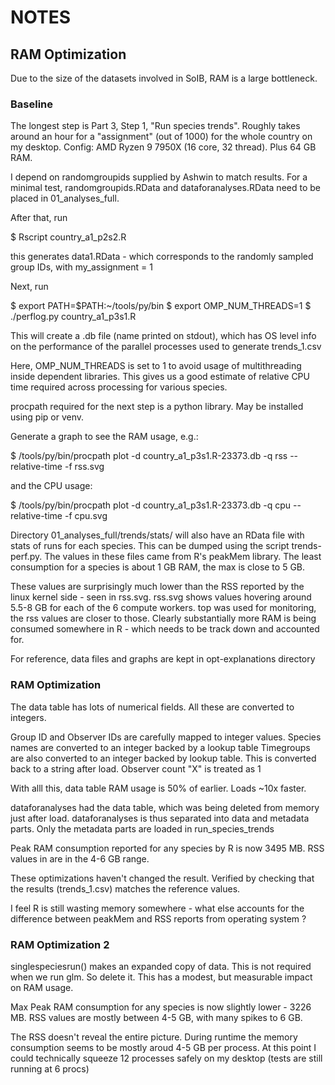 # NOTES

## RAM Optimization

Due to the size of the datasets involved in SoIB, RAM is a large bottleneck.

### Baseline

The longest step is Part 3, Step 1, "Run species trends". Roughly takes around
an hour for a "assignment" (out of 1000) for the whole country on my desktop.
Config: AMD Ryzen 9 7950X (16 core, 32 thread). Plus 64 GB RAM.

I depend on randomgroupids supplied by Ashwin to match results.  For a minimal
test, randomgroupids.RData and dataforanalyses.RData need to be placed in
01_analyses_full.

After that, run

$ Rscript country_a1_p2s2.R

this generates data1.RData - which corresponds to the randomly sampled group
IDs, with my_assignment = 1

Next, run

$ export PATH=$PATH:~/tools/py/bin
$ export OMP_NUM_THREADS=1
$ ./perflog.py country_a1_p3s1.R

This will create a .db file (name printed on stdout), which has OS level
info on the performance of the parallel processes used to generate
trends_1.csv

Here, OMP_NUM_THREADS is set to 1 to avoid usage of multithreading inside
dependent libraries. This gives us a good estimate of relative CPU time
required across processing for various species.

procpath required for the next step is a python library. May be installed
using pip or venv.

Generate a graph to see the RAM usage, e.g.:

$ /tools/py/bin/procpath plot -d country_a1_p3s1.R-23373.db -q rss --relative-time -f rss.svg

and the CPU usage:

$ /tools/py/bin/procpath plot -d country_a1_p3s1.R-23373.db -q cpu --relative-time -f cpu.svg

Directory 01_analyses_full/trends/stats/ will also have an RData file
with stats of runs for each species.  This can be dumped using the
script trends-perf.py. The values in these files came from R's
peakMem library.  The least consumption for a species is about 1 GB RAM,
the max is close to 5 GB.

These values are surprisingly much lower than the RSS reported by the
linux kernel side - seen in rss.svg.  rss.svg shows values hovering around
5.5-8 GB for each of the 6 compute workers. top was used for monitoring,
the rss values are closer to those.  Clearly substantially more RAM is
being consumed somewhere in R - which needs to be track down and accounted
for.

For reference, data files and graphs are kept in opt-explanations directory

### RAM Optimization

The data table has lots of numerical fields.  All these are converted to integers.

Group ID and Observer IDs are carefully mapped to integer values.
Species names are converted to an integer backed by a lookup table
Timegroups are also converted to an integer backed by lookup table. This is
converted back to a string after load.
Observer count "X" is treated as 1

With alll this, data table RAM usage is 50% of earlier. Loads ~10x faster.

dataforanalyses had the data table, which was being deleted from memory just after
load.  dataforanalyses is thus separated into data and metadata parts.  Only the
metadata parts are loaded in run_species_trends

Peak RAM consumption reported for any species by R is now 3495 MB.  RSS values in
are in the 4-6 GB range.

These optimizations haven't changed the result.  Verified by checking that the
results (trends_1.csv) matches the reference values.

I feel R is still wasting memory somewhere - what else accounts for the difference
between peakMem and RSS reports from operating system ?

### RAM Optimization 2

singlespeciesrun() makes an expanded copy of data. This is not required when
we run glm. So delete it. This has a modest, but measurable impact on RAM usage.

Max Peak RAM consumption for any species is now slightly lower -  3226 MB.
RSS values are mostly between 4-5 GB, with many spikes to 6 GB.

The RSS doesn't reveal the entire picture. During runtime the memory consumption
seems to be mostly aroud 4-5 GB per process. At this point I could technically
squeeze 12 processes safely on my desktop (tests are still running at 6 procs)
